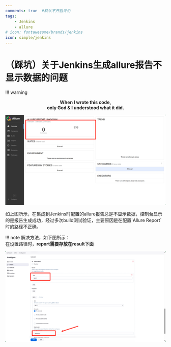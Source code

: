 ```yaml
---
comments: true  #默认不开启评论
tags:
    - Jenkins
    - allure
# icon: fontawesome/brands/jenkins
icon: simple/jenkins
---
```

# （踩坑）关于Jenkins生成allure报告不显示数据的问题

!!! warning
    <center>**When I wrote this code,<br>
    only God & I understood what it did.**</center>


![allure](jenkins_allure.png "异常的allure报告")

<p>
    如上图所示，在集成到Jenkins时配置的allure报告总是不显示数据，控制台显示的是报告生成成功，经过多次build测试验证，主要原因是在配置`Allure Report`时的路径不正确。
</p>

!!! note
    解决方法，如下图所示：<br>
    在设置路径时，**report需要存放在result下面** <br>

![report](allure_report.png)









